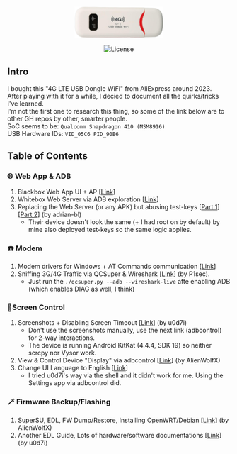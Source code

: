 <br /> <p align="center"><a href="https://github.com/theXappy/UZ801-LTE-USB-MODEM" target="_blank"><img src="img/4g_lte.png" width="200"></a></p>

<p align="center"><img src="https://img.shields.io/packagist/l/laravel/framework" alt="License"></a>
</p>

## Intro
I bought this "4G LTE USB Dongle WiFi" from AliExpress around 2023.  
After playing with it for a while, I decied to document all the quirks/tricks I've learned.  
I'm not the first one to research this thing, so some of the link below are to other GH repos by other, smarter people.  
SoC seems to be: `Qualcomm Snapdragon 410 (MSM8916)`  
USB Hardware IDs: `VID_05C6 PID_90B6`

## Table of Contents
### 🌐 Web App & ADB
1. Blackbox Web App UI + AP [[Link](Web_Interface.md)]
2. Whitebox Web Server via ADB exploration [[Link](Web_Server_ADB_exploration.md)]
3. Replacing the Web Server (or any APK) but abusing test-keys [[Part 1](https://www.blinkenlights.ch/ccms/posts/aliexpress-lte-1/)] [[Part 2](https://www.blinkenlights.ch/ccms/posts/aliexpress-lte-2/)] (by adrian-bl)
   - Their device doesn't look the same (+ I had root on by default) by mine also deployed test-keys so the same logic applies.

### ☎️ Modem
1. Modem drivers for Windows + AT Commands communication [[Link](Modem_AT_Commands.md)]
2. Sniffing 3G/4G Traffic via QCSuper & Wireshark [[Link](https://github.com/P1sec/QCSuper)] (by P1sec).
   - Just run the `./qcsuper.py --adb --wireshark-live` afte enabling ADB (which enables DIAG as well, I think)

### 📱Screen Control
1. Screenshots + Disabling Screen Timeout [[Link](https://github.com/u0d7i/uz801)] (by u0d7i)
   - Don't use the screenshots manually, use the next link (adbcontrol) for 2-way interactions.
   - The device is running Android KitKat (4.4.4, SDK 19) so neither scrcpy nor Vysor work.
2. View & Control Device "Display" via adbcontrol [[Link](https://github.com/AlienWolfX/UZ801-USB_MODEM?tab=readme-ov-file#view-device-display)] (by AlienWolfX)
3. Change UI Language to English [[Link](https://www.youtube.com/watch?v=8krFZxOXuiE)]
   - I tried u0d7i's way via the shell and it didn't work for me. Using the Settings app via adbcontrol did.

### 🪄 Firmware Backup/Flashing
1. SuperSU, EDL, FW Dump/Restore, Installing OpenWRT/Debian [[Link](https://github.com/AlienWolfX/UZ801-USB_MODEM?tab=readme-ov-file#firmware-dump-and-restore)] (by AlienWolfX)
2. Another EDL Guide, Lots of hardware/software documentations [[Link](https://github.com/u0d7i/uz801)] (by u0d7i)

